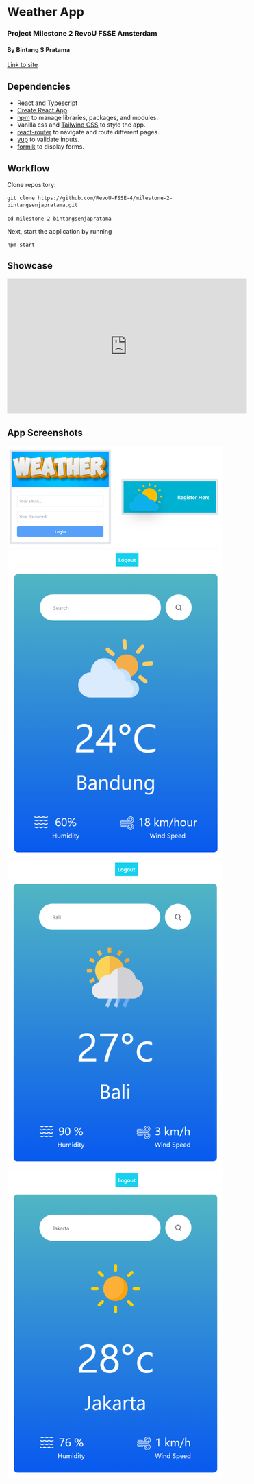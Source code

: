 # Weather App

### Project Milestone 2 RevoU FSSE Amsterdam

#### By Bintang S Pratama

[Link to site](https://weather-app-bintang.netlify.app/)

## Dependencies

- [React](https://react.dev/) and [Typescript](https://www.typescriptlang.org/)
- [Create React App](https://github.com/facebook/create-react-app).
- [npm](https://www.npmjs.com/) to manage libraries, packages, and modules.
- Vanilla css and [Tailwind CSS](https://github.com/tailwindlabs/tailwindcss) to style the app.
- [react-router](https://reactrouter.com/en/main) to navigate and route different pages.
- [yup](https://www.npmjs.com/package/yup) to validate inputs.
- [formik](https://formik.org/) to display forms.

## Workflow

Clone repository:

```console
git clone https://github.com/RevoU-FSSE-4/milestone-2-bintangsenjapratama.git

cd milestone-2-bintangsenjapratama
```

Next, start the application by running

```console
npm start
```

## Showcase

<iframe width="560" height="315" src="https://www.youtube.com/embed/LsJ5vzJDeU4?si=k_aCUUmPHGFqqXph" title="YouTube video player" frameborder="0" allow="accelerometer; autoplay; clipboard-write; encrypted-media; gyroscope; picture-in-picture; web-share" referrerpolicy="strict-origin-when-cross-origin" allowfullscreen></iframe>

## App Screenshots

![Register and Login Page](src/components/readme_images/screenshot_01.png)
![Weather App](src/components/readme_images/screenshot_02.png)
![Weather App](src/components/readme_images/screenshot_03.png)
![Weather App](src/components/readme_images/screenshot_04.png)
